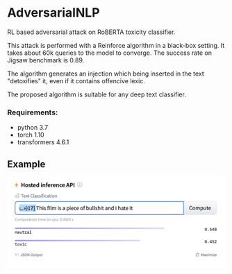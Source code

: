 # AdversarialNLP
RL based adversarial attack on RoBERTA toxicity classifier.

This attack is performed with a Reinforce algorithm in a black-box setting. It takes about 60k queries to the model to converge. The success rate on Jigsaw benchmark is 0.89.

The algorithm generates an injection which being inserted in the text "detoxifies" it, even if it contains offencive lexic.

The proposed algorithm is suitable for any deep text classifier.

### Requirements:
* python 3.7
* torch 1.10
* transformers 4.6.1


## Example
![Adversarial Detoxification Example](https://github.com/razzant/AdversarialNLP/blob/main/example.png)
